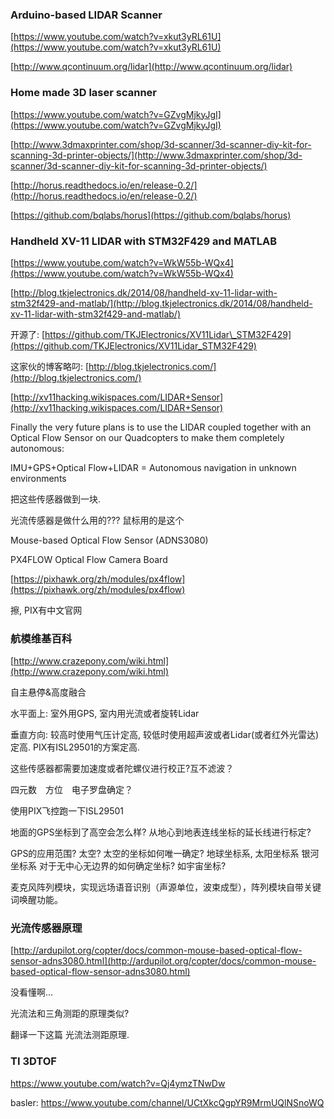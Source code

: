 ### Arduino-based LIDAR Scanner

[https://www.youtube.com/watch?v=xkut3yRL61U](https://www.youtube.com/watch?v=xkut3yRL61U)

[http://www.qcontinuum.org/lidar](http://www.qcontinuum.org/lidar)

### Home made 3D laser scanner

[https://www.youtube.com/watch?v=GZvgMjkyJgI](https://www.youtube.com/watch?v=GZvgMjkyJgI)

[http://www.3dmaxprinter.com/shop/3d-scanner/3d-scanner-diy-kit-for-scanning-3d-printer-objects/](http://www.3dmaxprinter.com/shop/3d-scanner/3d-scanner-diy-kit-for-scanning-3d-printer-objects/)

[http://horus.readthedocs.io/en/release-0.2/](http://horus.readthedocs.io/en/release-0.2/)

[https://github.com/bqlabs/horus](https://github.com/bqlabs/horus)

### Handheld XV-11 LIDAR with STM32F429 and MATLAB

[https://www.youtube.com/watch?v=WkW55b-WQx4](https://www.youtube.com/watch?v=WkW55b-WQx4)

[http://blog.tkjelectronics.dk/2014/08/handheld-xv-11-lidar-with-stm32f429-and-matlab/](http://blog.tkjelectronics.dk/2014/08/handheld-xv-11-lidar-with-stm32f429-and-matlab/)

开源了: [https://github.com/TKJElectronics/XV11Lidar\_STM32F429](https://github.com/TKJElectronics/XV11Lidar_STM32F429)

这家伙的博客略叼: [http://blog.tkjelectronics.com/](http://blog.tkjelectronics.com/)

[http://xv11hacking.wikispaces.com/LIDAR+Sensor](http://xv11hacking.wikispaces.com/LIDAR+Sensor)

Finally the very future plans is to use the LIDAR coupled together with an Optical Flow Sensor on our Quadcopters to make them completely autonomous:

IMU+GPS+Optical Flow+LIDAR = Autonomous navigation in unknown environments

把这些传感器做到一块.

光流传感器是做什么用的??? 鼠标用的是这个

Mouse-based Optical Flow Sensor \(ADNS3080\)

PX4FLOW Optical Flow Camera Board

[https://pixhawk.org/zh/modules/px4flow](https://pixhawk.org/zh/modules/px4flow)

擦, PIX有中文官网

### 航模维基百科

[http://www.crazepony.com/wiki.html](http://www.crazepony.com/wiki.html)

自主悬停&高度融合

水平面上: 室外用GPS, 室内用光流或者旋转Lidar

垂直方向: 较高时使用气压计定高, 较低时使用超声波或者Lidar\(或者红外光雷达\)定高. PIX有ISL29501的方案定高.

这些传感器都需要加速度或者陀螺仪进行校正?互不滤波？

四元数　方位　电子罗盘确定？

使用PIX飞控跑一下ISL29501

地面的GPS坐标到了高空会怎么样? 从地心到地表连线坐标的延长线进行标定?

GPS的应用范围? 太空? 太空的坐标如何唯一确定? 地球坐标系, 太阳坐标系 银河坐标系 对于无中心无边界的如何确定坐标? 如宇宙坐标?

麦克风阵列模块，实现远场语音识别（声源单位，波束成型），阵列模块自带关键词唤醒功能。

### 光流传感器原理

[http://ardupilot.org/copter/docs/common-mouse-based-optical-flow-sensor-adns3080.html](http://ardupilot.org/copter/docs/common-mouse-based-optical-flow-sensor-adns3080.html)

没看懂啊...

光流法和三角测距的原理类似?

翻译一下这篇 光流法测距原理.

### TI 3DTOF

https://www.youtube.com/watch?v=Qj4ymzTNwDw

basler: https://www.youtube.com/channel/UCtXkcQgpYR9MrmUQlNSnoWQ





